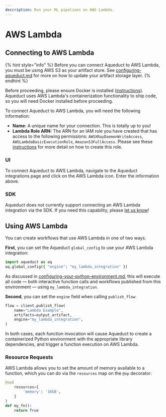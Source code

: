 ```yaml
---
description: Run your ML pipelines on AWS Lambda.
---
```


# AWS Lambda

## Connecting to AWS Lambda

{% hint style="info" %}
Before you can connect Aqueduct to AWS Lambda, you must be using AWS S3 as your artifact store. See [configuring-aqueduct.md](../../installation-and-configuration/configuring-aqueduct.md "mention") for more on how to update your artifact storage layer.
{% endhint %}

Before proceeding, please ensure Docker is installed ([instructions](https://docs.docker.com/engine/install/)). Aqueduct uses AWS Lambda's containerization functionality to ship code, so you will need Docker installed before proceeding.

To connect Aqueduct to AWS Lambda, you will need the following information:&#x20;

* **Name**: A unique name for your connection. This is totally up to you!
* **Lambda Role ARN:** The ARN for an IAM role you have created that has access to the following permissions: `AWSXRayDaemonWriteAccess`, `AWSLambdaBasicExecutionRole`, `AmazonS3FullAccess`. Please see these [instructions](https://docs.aws.amazon.com/lambda/latest/dg/lambda-intro-execution-role.html#permissions-executionrole-console) for more detail on how to create this role.

### UI

To connect Aqueduct to AWS Lambda, navigate to the Aqueduct integrations page and click on the AWS Lambda icon. Enter the information above.

### SDK

Aqueduct does not currently support connecting an AWS Lambda integration via the SDK. If you need this capability, please [let us know](https://github.com/aqueducthq/aqueduct/issues/new?assignees=\&labels=enhancement\&template=feature\_request.md\&title=%5BFEATURE%5D)!

## Using AWS Lambda

You can create workflows that use AWS Lambda in one of two ways.

**First**, you can set the Aqueduct `global_config` to use your AWS Lambda integration:

```python
import aqueduct as aq
aq.global_config({ "engine": "my_lambda_integration" })
```

As discussed in [configuring-your-python-environment.md](../../installation-and-configuration/configuring-your-python-environment.md "mention"), this will execute all code — both interactive function calls and workflows published from this environment — using `my_lambda_integration`.

**Second**, you can set the `engine` field when calling `publish_flow`:

```python
flow = client.publish_flow(
    name="Lambda Example",
    artifacts=output_artifact,
    engine="my_lambda_integration",
)
```

In both cases, each function invocation will cause Aqueduct to create a containerized Python environment with the appropriate library dependencies, and trigger a function execution on AWS Lambda.&#x20;

### Resource Requests

AWS Lambda allows you to set the amount of memory available to a function, which you can do via the `resources` map on the `@op` decorator:

```python
@op(
    resources={
        'memory': '16GB',
    }
)
def my_fn():
    return True
```
